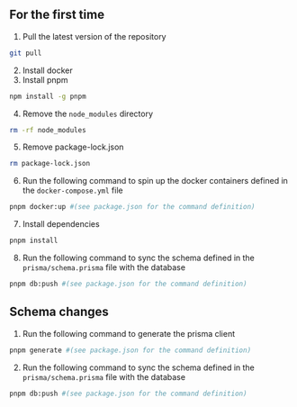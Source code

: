 ## For the first time

1. Pull the latest version of the repository

```bash
git pull
```

2. Install docker
3. Install pnpm

```bash
npm install -g pnpm
```

4. Remove the `node_modules` directory

```bash
rm -rf node_modules
```

5. Remove package-lock.json

```bash
rm package-lock.json
```

6. Run the following command to spin up the docker containers defined in the `docker-compose.yml` file

```bash
pnpm docker:up #(see package.json for the command definition)
```

7. Install dependencies

```bash
pnpm install
```

8. Run the following command to sync the schema defined in the `prisma/schema.prisma` file with the database

```bash
pnpm db:push #(see package.json for the command definition)
```

## Schema changes

1. Run the following command to generate the prisma client

```bash
pnpm generate #(see package.json for the command definition)
```

2. Run the following command to sync the schema defined in the `prisma/schema.prisma` file with the database

```bash
pnpm db:push #(see package.json for the command definition)
```
